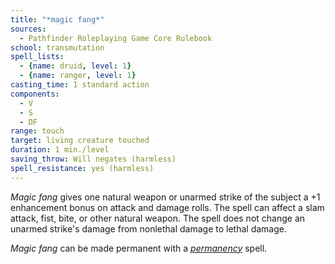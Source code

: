 ```yaml
---
title: "*magic fang*"
sources:
  - Pathfinder Roleplaying Game Core Rulebook
school: transmutation
spell_lists:
  - {name: druid, level: 1}
  - {name: ranger, level: 1}
casting_time: 1 standard action
components:
  - V
  - S
  - DF
range: touch
target: living creature touched
duration: 1 min./level
saving_throw: Will negates (harmless)
spell_resistance: yes (harmless)
---
```


*Magic fang* gives one natural weapon or unarmed strike of the subject a +1 enhancement bonus on attack and damage rolls. The spell can affect a slam attack, fist, bite, or other natural weapon. The spell does not change an unarmed strike's damage from nonlethal damage to lethal damage.

*Magic fang* can be made permanent with a [*permanency*](/spells/permanency/) spell.

